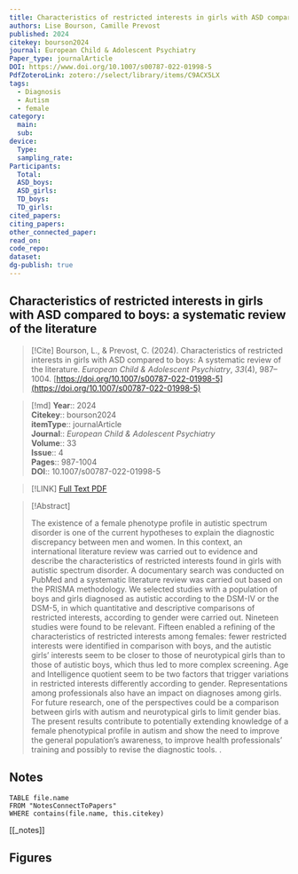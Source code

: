 ```yaml
---
title: Characteristics of restricted interests in girls with ASD compared to boys a systematic review of the literature
authors: Lise Bourson, Camille Prevost
published: 2024
citekey: bourson2024
journal: European Child & Adolescent Psychiatry
Paper_type: journalArticle
DOI: https://www.doi.org/10.1007/s00787-022-01998-5
PdfZoteroLink: zotero://select/library/items/C9ACX5LX
tags:
  - Diagnosis
  - Autism
  - female
category:
  main: 
  sub: 
device:
  Type: 
  sampling_rate: 
Participants:
  Total: 
  ASD_boys: 
  ASD_girls: 
  TD_boys: 
  TD_girls: 
cited_papers: 
citing_papers: 
other_connected_paper: 
read_on: 
code_repo: 
dataset: 
dg-publish: true
---
```


## Characteristics of restricted interests in girls with ASD compared to boys: a systematic review of the literature

> [!Cite]
> Bourson, L., & Prevost, C. (2024). Characteristics of restricted interests in girls with ASD compared to boys: A systematic review of the literature. _European Child & Adolescent Psychiatry_, _33_(4), 987–1004. [https://doi.org/10.1007/s00787-022-01998-5](https://doi.org/10.1007/s00787-022-01998-5)


>[!md]
> **Year**:: 2024   
> **Citekey**:: bourson2024  
> **itemType**:: journalArticle  
> **Journal**:: *European Child & Adolescent Psychiatry*  
> **Volume**:: 33  
> **Issue**:: 4   
> **Pages**:: 987-1004  
> **DOI**:: 10.1007/s00787-022-01998-5    

> [!LINK] 
> [Full Text PDF](zotero://select/library/items/BS6LJQBR)

> [!Abstract]
>
> The existence of a female phenotype profile in autistic spectrum disorder is one of the current hypotheses to explain the diagnostic discrepancy between men and women. In this context, an international literature review was carried out to evidence and describe the characteristics of restricted interests found in girls with autistic spectrum disorder. A documentary search was conducted on PubMed and a systematic literature review was carried out based on the PRISMA methodology. We selected studies with a population of boys and girls diagnosed as autistic according to the DSM-IV or the DSM-5, in which quantitative and descriptive comparisons of restricted interests, according to gender were carried out. Nineteen studies were found to be relevant. Fifteen enabled a refining of the characteristics of restricted interests among females: fewer restricted interests were identified in comparison with boys, and the autistic girls’ interests seem to be closer to those of neurotypical girls than to those of autistic boys, which thus led to more complex screening. Age and Intelligence quotient seem to be two factors that trigger variations in restricted interests differently according to gender. Representations among professionals also have an impact on diagnoses among girls. For future research, one of the perspectives could be a comparison between girls with autism and neurotypical girls to limit gender bias. The present results contribute to potentially extending knowledge of a female phenotypical profile in autism and show the need to improve the general population’s awareness, to improve health professionals’ training and possibly to revise the diagnostic tools.
>.
> 


## Notes

```dataview 
TABLE file.name 
FROM "NotesConnectToPapers" 
WHERE contains(file.name, this.citekey)
```

[[_notes]]

## Figures

